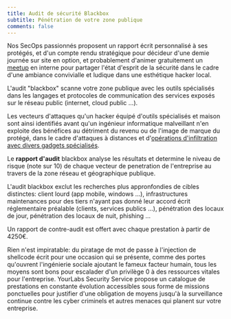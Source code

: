 ```yaml
---
title: Audit de sécurité Blackbox
subtitle: Pénétration de votre zone publique
comments: false
---
```


Nos SecOps passionnés proposent un rapport écrit personnalisé à ses protégés,
et d'un compte rendu stratégique pour décideur d'une demie journée sur site en
option, et probablement d'animer gratuitement un
[meetup](https://www.meetup.com/Angouleme-Hack-Dev-Barcamp-1337/) en interne
pour partager l'état d'esprit de la sécurité dans le cadre d'une ambiance
convivialle et ludique dans une esthétique hacker local.

L'audit "blackbox" scanne votre zone publique avec les outils spécialisés dans
les langages et protocoles de communication des services exposés sur le réseau
public (internet, cloud public ...).

Les vecteurs d'attaques qu'un hacker équipé d'outils spécialisés et maison sont
ainsi identifiés avant qu'un ingénieur informatique malveillant n'en exploite
des bénéfices au détriment du revenu ou de l'image de marque du protégé, dans
le cadre d'attaques à distances et d'[opérations d'infiltration avec divers
gadgets spécialisés](https://gitpitch.com/yourlabs/security).

Le **rapport d'audit** blackbox analyse les résultats et determine le niveau de
risque (note sur 10) de chaque vecteur de penetration de l'entreprise au
travers de la zone réseau et géographique publique.

L'audit blackbox exclut les recherches plus appronfondies de cibles distinctes:
client lourd (app mobile, windows ...), infrastructures maintenances pour des
tiers n'ayant pas donné leur accord écrit réglementaire préalable (clients,
services publics ...), pénétration des locaux de jour, pénétration des locaux
de nuit, phishing ...

Un rapport de contre-audit est offert avec chaque prestation à partir de 4250€.

Rien n'est impiratable: du piratage de mot de passe à l'injection de shellcode
écrit pour une occasion qui se présente, comme des portes qu'ouvrent
l'ingénierie sociale ajoutant le fameux facteur humain, tous les moyens sont
bons pour escalader d'un privilège 0 à des ressources vitales pour
l'entreprise. YourLabs Security Service propose un catalogue de prestations en
constante évolution accessibles sous forme de missions ponctuelles pour
justifier d'une obligation de moyens jusqu'à la surveillance continue contre
les cyber criminels et autres menaces qui planent sur votre entreprise.
